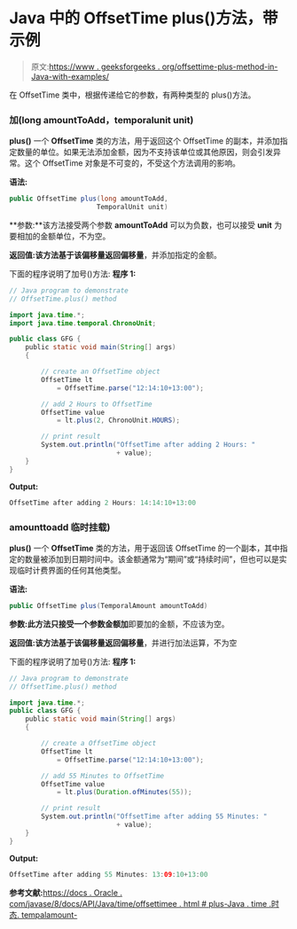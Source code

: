 # Java 中的 OffsetTime plus()方法，带示例

> 原文:[https://www . geeksforgeeks . org/offsettime-plus-method-in-Java-with-examples/](https://www.geeksforgeeks.org/offsettime-plus-method-in-java-with-examples/)

在 OffsetTime 类中，根据传递给它的参数，有两种类型的 plus()方法。

### 加(long amountToAdd，temporalunit unit)

**plus()** 一个 **OffsetTime** 类的方法，用于返回这个 OffsetTime 的副本，并添加指定数量的单位。如果无法添加金额，因为不支持该单位或其他原因，则会引发异常。这个 OffsetTime 对象是不可变的，不受这个方法调用的影响。

**语法:**

```java
public OffsetTime plus(long amountToAdd,
                      TemporalUnit unit)

```

**参数:**该方法接受两个参数 **amountToAdd** 可以为负数，也可以接受 **unit** 为要相加的金额单位，不为空。

**返回值:**该方法基于该偏移量返回**偏移量**，并添加指定的金额。

下面的程序说明了加号()方法:
**程序 1:**

```java
// Java program to demonstrate
// OffsetTime.plus() method

import java.time.*;
import java.time.temporal.ChronoUnit;

public class GFG {
    public static void main(String[] args)
    {

        // create an OffsetTime object
        OffsetTime lt
            = OffsetTime.parse("12:14:10+13:00");

        // add 2 Hours to OffsetTime
        OffsetTime value
            = lt.plus(2, ChronoUnit.HOURS);

        // print result
        System.out.println("OffsetTime after adding 2 Hours: "
                           + value);
    }
}
```

**Output:**

```java
OffsetTime after adding 2 Hours: 14:14:10+13:00

```

### amounttoadd 临时挂载)

**plus()** 一个 **OffsetTime** 类的方法，用于返回该 OffsetTime 的一个副本，其中指定的数量被添加到日期时间中。该金额通常为“期间”或“持续时间”，但也可以是实现临时计费界面的任何其他类型。

**语法:**

```java
public OffsetTime plus(TemporalAmount amountToAdd)

```

**参数:**此方法只接受一个参数**金额加**即要加的金额，不应该为空。

**返回值:**该方法基于该偏移量返回**偏移量**，并进行加法运算，不为空

下面的程序说明了加号()方法:
**程序 1:**

```java
// Java program to demonstrate
// OffsetTime.plus() method

import java.time.*;
public class GFG {
    public static void main(String[] args)
    {

        // create a OffsetTime object
        OffsetTime lt
            = OffsetTime.parse("12:14:10+13:00");

        // add 55 Minutes to OffsetTime
        OffsetTime value
            = lt.plus(Duration.ofMinutes(55));

        // print result
        System.out.println("OffsetTime after adding 55 Minutes: "
                           + value);
    }
}
```

**Output:**

```java
OffsetTime after adding 55 Minutes: 13:09:10+13:00

```

**参考文献:**[https://docs . Oracle . com/javase/8/docs/API/Java/time/offsettimee . html # plus-Java . time .时态. tempalamount-](https://docs.oracle.com/javase/8/docs/api/java/time/OffsetTime.html#plus-java.time.temporal.TemporalAmount-)